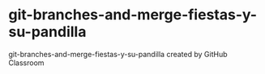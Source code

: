 # git-branches-and-merge-fiestas-y-su-pandilla
git-branches-and-merge-fiestas-y-su-pandilla created by GitHub Classroom
